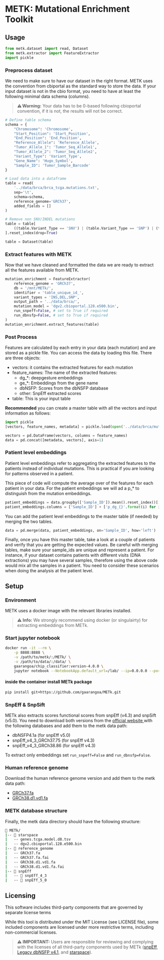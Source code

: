 # METK: Mutational Enrichment Toolkit

## Usage
```python
from metk.dataset import read, Dataset
from metk.extractor import FeatureExtractor
import pickle
```

### Preprocess dataset
We need to make sure to have our dataset in the right format. METK uses the convention from cbiportal as the standard way to store the data. If your input dataset is not in the cbio format, you need to have at least the following minimal data schema (columns). 

>**⚠️ Warning:** Your data has to be 0-based following cbioportal convention, if it is not, the results will not be correct. 

```python 
# Define table schema
schema = {
    "Chromosome": 'Chromosome',
    "Start_Position": 'Start_Position',
    "End_Position": 'End_Position',
    "Reference_Allele": 'Reference_Allele',
    "Tumor_Allele_1": 'Tumor_Seq_Allele1',
    "Tumor_Allele_2": 'Tumor_Seq_Allele2',
    "Variant_Type": 'Variant_Type',
    "Gene_Name": 'Hugo_Symbol',
    "Sample_ID": 'Tumor_Sample_Barcode'
}

# Load data into a dataframe
table = read(
    '../data/brca/brca_tcga.mutations.txt', 
    sep='\t', 
    schema=schema, 
    reference_genome='GRCh37',
    added_fields = []
)

# Remove non SNV/INDEL mutations
table = table[
    ((table.Variant_Type == 'SNV') | (table.Variant_Type == 'SNP') | (table.Variant_Type == 'DEL') | (table.Variant_Type == 'INS'))
].reset_index(drop=True)

table = Dataset(table)
```

### Extract features with METK
Now that  we have cleaned and formatted the data we are ready to extract all the features available from METK.

```python
mutation_enrichment = FeatureExtractor(
    reference_genome = 'GRCh37',
    db = '/mnt/METk/',
    identifier = 'table_unique_id_',
    variant_types = 'INS,DEL,SNP',
    output_path = '../data/brca/',
    mutation_model = 'dgv2.cbioportal.128.e500.bin',
    run_snpeff=False, # set to True if required
    run_dbnsfp=False, # set to True if required
)
mutation_enrichment.extract_features(table)
```

### Post Process 
Features are calculated by each entry in your data (each mutation) and are stored as a pickle file. You can access the 
data by loading this file. There are three objects: 

* vectors: it contains the extracted features for each mutation
* feature_names: The name of the extracted features: 
    * dg_*: deepgesture embeddings
    * ge_*: Embeddings from the gene name
    * dbNSFP: Scores from the dbNSFP database
    * other: SnpEff extracted scores
* table: This is your input table 

**Recommended** you can create a master table with all the vectors and input information as follows: 
```python
import pickle
[vectors, feature_names, metadata] = pickle.load(open('../data/brca/mutation_features.pk', 'rb'))

vectors = pd.DataFrame(vectors, columns = feature_names)
data = pd.concat([metadata, vectors], axis=1)
```

### Patient level embeddings
Patient level embeddings refer to aggregating the extracted features to the patients instead of individual mutations. This is practical if you are 
looking for patterns observed in a patient. 

This piece of code will compute the average over of the features for each patient in your data. For the patient embeddings we will ad a p_* to distinguish from the mutation embeddings. 

```python
patient_embeddings = data.groupby(['Sample_ID']).mean().reset_index()[['Sample_ID'] + feature_names]
patient_embeddings.columns = ['Sample_ID'] + ['p_dg_{}'.format(i) for i in feature_names]
```

You can add the patient level embeddings to the master table (if needed) by merging the two tables.

```python
data = pd.merge(data, patient_embeddings, on='Sample_ID', how='left')
```

Finally, once you have this master table, take a look at a couple of patients and verify that you are getting the expected values. Be careful with merging tables, make sure your sample_ids are unique and represent a patient. For instance, if your dataset contains patients with different visits (DNA extractions) you may have several samples, therefore using the above code would mix all the samples in a patient. You need to consider these scenarios when doing the analysis at the patient level. 

## Setup
### Environment 
METK uses a docker image with the relevant libraries installed. 
>**⚠️ Info:** We strongly recommend using docker (or singulairty) for extracting embeddings from METk.

### Start jupyter notebook 
```bash 
docker run -it --rm \
    -p 8888:8888 \
    -v /path/to/metk/:/METk/ \
    -v /path/to/data/:/data/ \
    gaarangoa/chip_classifier:version-4.0.0 \
    jupyter notebook --NotebookApp.default_url=/lab/ --ip=0.0.0.0 --port=8888 --allow-root
```

#### inside the container install METk package
```bash
pip install git+https://github.com/gaarangoa/METk.git
```

### SnpEff & SnpSift
METk also extracts scores functional scores from snpEff (v4.3) and snpSift (v5.0).
You need to download both versions from the <a href="https://pcingola.github.io/SnpEff/snpsift/introduction/#download-and-install" open=blank_> official website </a> with the following databases and add them to the metk data path: 
* dbNSFP4.1a (for snpEff v5.0)
* snpEff_v4_3_GRCh37.75 (for snpEff v4.3)
* snpEff_v4_3_GRCh38.86 (for snpEff v4.3)

To extract only embeddings set ```run_snpeff=False``` and ```run_dbnsfp=False```.

### Human reference genome
Download the human reference genome version and add them to the metk data path: 
* <a href="https://support.illumina.com/downloads/genome-fasta-files.html"> GRCh37.fa </a>
* <a href="https://gdc.cancer.gov/about-data/gdc-data-processing/gdc-reference-files"> GRCh38.d1.vd1.fa </a>

### METK database structure
Finally, the metk data directory should have the following structure: 
```bash
📁 METk/
|-- 📁 starspace
|   -- genes.tcga.model.d8.tsv
|   -- dgv2.cbioportal.128.e500.bin
|-- 📁 reference_genome
|   -- GRCh37.fa  
|   -- GRCh37.fa.fai  
|   -- GRCh38.d1.vd1.fa  
|   -- GRCh38.d1.vd1.fa.fai
|-- 📁 snpEff
|   -- 📁 snpEff_4_3
|   -- 📁 snpEff_5_0
```

## Licensing
This software includes third-party components that are governed by separate license terms

While this tool is distributed under the MIT License (see LICENSE file), some included components are licensed under more restrictive terms, including non-commercial licenses.

>**⚠️ IMPORTANT:** Users are responsible for reviewing and complying with the licenses of all third-party components used by METk (<a href="https://pcingola.github.io/SnpEff/snpsift/introduction/#download-and-install" open=blank_>snpEff</a>, <a href="https://www.dbnsfp.org/license">Legacy dbNSFP v4.1</a>, and <a href="https://ai.meta.com/tools/starspace/">starspace</a>).
